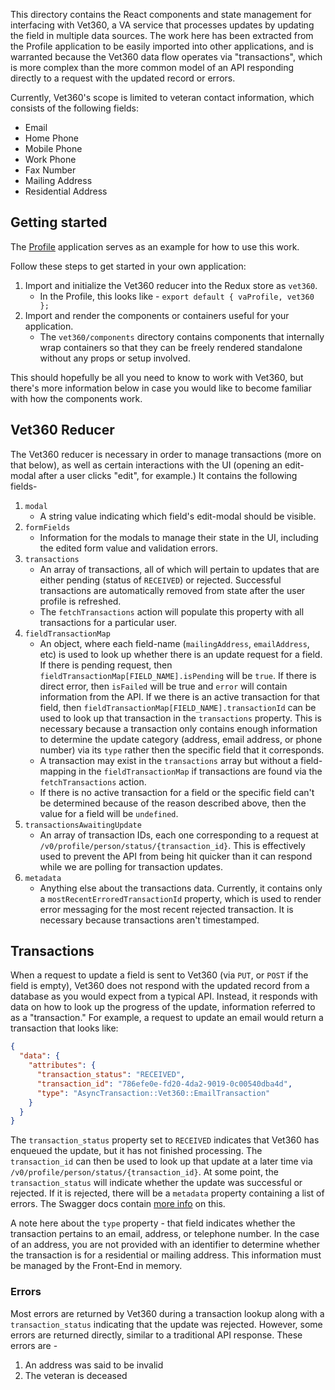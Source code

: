 This directory contains the React components and state management for interfacing with Vet360, a VA service that processes updates by updating the field in multiple data sources. The work here has been extracted from the Profile application to be easily imported into other applications, and is warranted because the Vet360 data flow operates via "transactions", which is more complex than the more common model of an API responding directly to a request with the updated record or errors.

Currently, Vet360's scope is limited to veteran contact information, which consists of the following fields:

- Email
- Home Phone
- Mobile Phone
- Work Phone
- Fax Number
- Mailing Address
- Residential Address

## Getting started

The [Profile](https://github.com/department-of-veterans-affairs/vets-website/tree/master/src/applications/personalization/profile360) application serves as an example for how to use this work.

Follow these steps to get started in your own application:

1. Import and initialize the Vet360 reducer into the Redux store as `vet360`.
   - In the Profile, this looks like - `export default { vaProfile, vet360 };`
2. Import and render the components or containers useful for your application.
   - The `vet360/components` directory contains components that internally wrap containers so that they can be freely rendered standalone without any props or setup involved.

This should hopefully be all you need to know to work with Vet360, but there's more information below in case you would like to become familiar with how the components work.

## Vet360 Reducer

The Vet360 reducer is necessary in order to manage transactions (more on that below), as well as certain interactions with the UI (opening an edit-modal after a user clicks "edit", for example.) It contains the following fields-

1. `modal`
   - A string value indicating which field's edit-modal should be visible.
2. `formFields`
   - Information for the modals to manage their state in the UI, including the edited form value and validation errors.
3. `transactions`
   - An array of transactions, all of which will pertain to updates that are either pending (status of `RECEIVED`) or rejected. Successful transactions are automatically removed from state after the user profile is refreshed.
   - The `fetchTransactions` action will populate this property with all transactions for a particular user.
4. `fieldTransactionMap`
   - An object, where each field-name (`mailingAddress`, `emailAddress`, etc) is used to look up whether there is an update request for a field. If there is pending request, then `fieldTransactionMap[FIELD_NAME].isPending` will be `true`. If there is direct error, then `isFailed` will be true and `error` will contain information from the API. If we there is an active transaction for that field, then `fieldTransactionMap[FIELD_NAME].transactionId` can be used to look up that transaction in the `transactions` property. This is necessary because a transaction only contains enough information to determine the update category (address, email address, or phone number) via its `type` rather then the specific field that it corresponds.
   - A transaction may exist in the `transactions` array but without a field-mapping in the `fieldTransactionMap` if transactions are found via the `fetchTransactions` action.
   - If there is no active transaction for a field or the specific field can't be determined because of the reason described above, then the value for a field will be `undefined`.
5. `transactionsAwaitingUpdate`
   - An array of transaction IDs, each one corresponding to a request at `/v0/profile/person/status/{transaction_id}`. This is effectively used to prevent the API from being hit quicker than it can respond while we are polling for transaction updates.
6. `metadata`
   - Anything else about the transactions data. Currently, it contains only a `mostRecentErroredTransactionId` property, which is used to render error messaging for the most recent rejected transaction. It is necessary because transactions aren't timestamped.

## Transactions

When a request to update a field is sent to Vet360 (via `PUT`, or `POST` if the field is empty), Vet360 does not respond with the updated record from a database as you would expect from a typical API. Instead, it responds with data on how to look up the progress of the update, information referred to as a "transaction." For example, a request to update an email would return a transaction that looks like:

```json
{
  "data": {
    "attributes": {
      "transaction_status": "RECEIVED",
      "transaction_id": "786efe0e-fd20-4da2-9019-0c00540dba4d",
      "type": "AsyncTransaction::Vet360::EmailTransaction"
    }
  }
}
```

The `transaction_status` property set to `RECEIVED` indicates that Vet360 has enqueued the update, but it has not finished processing. The `transaction_id` can then be used to look up that update at a later time via `/v0/profile/person/status/{transaction_id}`. At some point, the `transaction_status` will indicate whether the update was successful or rejected. If it is rejected, there will be a `metadata` property containing a list of errors. The Swagger docs contain [more info](https://department-of-veterans-affairs.github.io/va-digital-services-platform-docs/api-reference/#/profile/postVet360EmailAddress) on this.

A note here about the `type` property - that field indicates whether the transaction pertains to an email, address, or telephone number. In the case of an address, you are not provided with an identifier to determine whether the transaction is for a residential or mailing address. This information must be managed by the Front-End in memory.

### Errors

Most errors are returned by Vet360 during a transaction lookup along with a `transaction_status` indicating that the update was rejected. However, some errors are returned directly, similar to a traditional API response. These errors are -

1. An address was said to be invalid
2. The veteran is deceased
